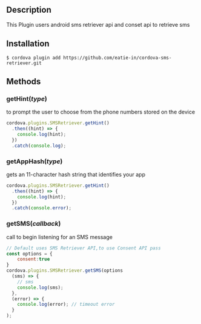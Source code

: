 ## Description

This Plugin users android sms retriever api and conset api to retrieve sms
## Installation

    $ cordova plugin add https://github.com/eatie-in/cordova-sms-retriever.git

## Methods

### getHint(_type_)

to prompt the user to choose from the phone numbers stored on the device

```js
cordova.plugins.SMSRetriever.getHint()
  .then((hint) => {
    console.log(hint);
  })
  .catch(console.log);
```

### getAppHash(_type_)

gets an 11-character hash string that identifies your app

```js
cordova.plugins.SMSRetriever.getHint()
  .then((hint) => {
    console.log(hint);
  })
  .catch(console.error);
```

### getSMS(_callback_)

call to begin listening for an SMS message
```js
// Default uses SMS Retriever API,to use Consent API pass
const options = {
    consent:true
}
cordova.plugins.SMSRetriever.getSMS(options
  (sms) => {
    // sms
    console.log(sms);
  },
  (error) => {
    console.log(error); // timeout error
  }
);
```
